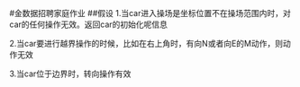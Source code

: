 #金数据招聘家庭作业
##假设
  1.当car进入操场是坐标位置不在操场范围内时，对car的任何操作无效。返回car的初始化呢信息

  2.当car要进行越界操作的时候，比如在右上角时，有向N或者向E的M动作，则动作无效
  
  3.当car位于边界时，转向操作有效
